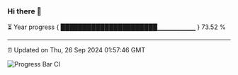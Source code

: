 ### Hi there 👋

⏳ Year progress { ██████████████████████▁▁▁▁▁▁▁▁ } 73.52 %

---

⏰ Updated on Thu, 26 Sep 2024 01:57:46 GMT

![Progress Bar CI](https://github.com/IshwaranRudhara/GIT-ACTION/workflows/Progress%20Bar%20CI/badge.svg)
